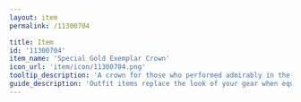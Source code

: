 ```yaml
---
layout: item
permalink: /11300704

title: Item
id: '11300704'
item_name: 'Special Gold Exemplar Crown'
icon_url: 'item/icon/11300704.png'
tooltip_description: 'A crown for those who performed admirably in the 2016 Fall Celebration guild competition.'
guide_description: 'Outfit items replace the look of your gear when equipped.'
---
```

